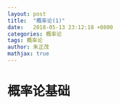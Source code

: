 ```yaml
---
layout: post
title:  "概率论(1)"
date:   2018-05-13 23:12:18 +0800
categories: 概率论
tags: 概率论
author: 朱正茂
mathjax: true
---
```

# 概率论基础